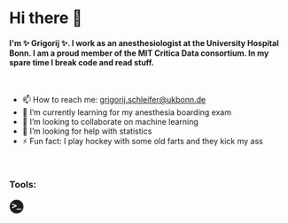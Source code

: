 # Hi there 👋

#### I'm ✨ Grigorij ✨. I work as an anesthesiologist at the University Hospital Bonn. I am a proud member of the MIT Critica Data consortium. In my spare time I break code and read stuff.

<br>

- 📫 How to reach me: grigorij.schleifer@ukbonn.de
- 🌱 I’m currently learning for my anesthesia boarding exam
- 👯 I’m looking to collaborate on machine learning
- 🤔 I’m looking for help with statistics
- ⚡ Fun fact: I play hockey with some old farts and they kick my ass

<br>

### Tools:

<img align="left" alt="Terminal" width="26px" src="https://raw.githubusercontent.com/github/explore/80688e429a7d4ef2fca1e82350fe8e3517d3494d/topics/terminal/terminal.png" />
